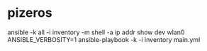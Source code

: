 # pizeros

ansible -k all -i inventory -m shell -a ip addr show dev wlan0
ANSIBLE_VERBOSITY=1 ansible-playbook -k -i inventory main.yml
